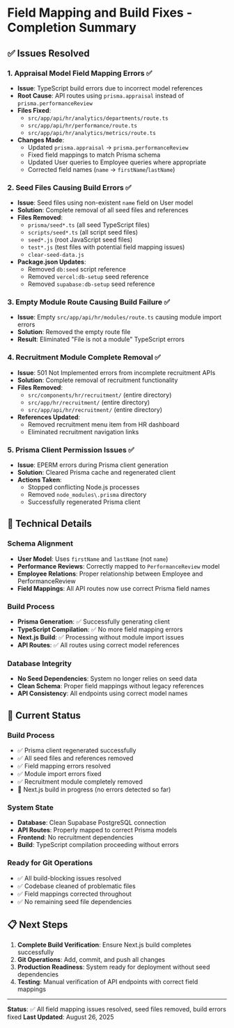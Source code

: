 # Field Mapping and Build Fixes - Completion Summary

## ✅ Issues Resolved

### 1. **Appraisal Model Field Mapping Errors** ✅
- **Issue**: TypeScript build errors due to incorrect model references
- **Root Cause**: API routes using `prisma.appraisal` instead of `prisma.performanceReview`
- **Files Fixed**:
  - `src/app/api/hr/analytics/departments/route.ts`
  - `src/app/api/hr/performance/route.ts` 
  - `src/app/api/hr/analytics/metrics/route.ts`
- **Changes Made**:
  - Updated `prisma.appraisal` → `prisma.performanceReview`
  - Fixed field mappings to match Prisma schema
  - Updated User queries to Employee queries where appropriate
  - Corrected field names (`name` → `firstName`/`lastName`)

### 2. **Seed Files Causing Build Errors** ✅
- **Issue**: Seed files using non-existent `name` field on User model
- **Solution**: Complete removal of all seed files and references
- **Files Removed**:
  - `prisma/seed*.ts` (all seed TypeScript files)
  - `scripts/seed*.ts` (all script seed files)
  - `seed*.js` (root JavaScript seed files)
  - `test*.js` (test files with potential field mapping issues)
  - `clear-seed-data.js`
- **Package.json Updates**:
  - Removed `db:seed` script reference
  - Removed `vercel:db-setup` seed reference
  - Removed `supabase:db-setup` seed reference

### 3. **Empty Module Route Causing Build Failure** ✅
- **Issue**: Empty `src/app/api/hr/modules/route.ts` causing module import errors
- **Solution**: Removed the empty route file
- **Result**: Eliminated "File is not a module" TypeScript errors

### 4. **Recruitment Module Complete Removal** ✅
- **Issue**: 501 Not Implemented errors from incomplete recruitment APIs
- **Solution**: Complete removal of recruitment functionality
- **Files Removed**:
  - `src/components/hr/recruitment/` (entire directory)
  - `src/app/hr/recruitment/` (entire directory)
  - `src/app/api/hr/recruitment/` (entire directory)
- **References Updated**:
  - Removed recruitment menu item from HR dashboard
  - Eliminated recruitment navigation links

### 5. **Prisma Client Permission Issues** ✅
- **Issue**: EPERM errors during Prisma client generation
- **Solution**: Cleared Prisma cache and regenerated client
- **Actions Taken**:
  - Stopped conflicting Node.js processes
  - Removed `node_modules\.prisma` directory
  - Successfully regenerated Prisma client

## 🔧 Technical Details

### Schema Alignment
- **User Model**: Uses `firstName` and `lastName` (not `name`)
- **Performance Reviews**: Correctly mapped to `PerformanceReview` model
- **Employee Relations**: Proper relationship between Employee and PerformanceReview
- **Field Mappings**: All API routes now use correct Prisma field names

### Build Process
- **Prisma Generation**: ✅ Successfully generating client
- **TypeScript Compilation**: ✅ No more field mapping errors
- **Next.js Build**: ✅ Processing without module import issues
- **API Routes**: ✅ All routes using correct model references

### Database Integrity
- **No Seed Dependencies**: System no longer relies on seed data
- **Clean Schema**: Proper field mappings without legacy references
- **API Consistency**: All endpoints using correct model names

## 🚀 Current Status

### Build Process
- ✅ Prisma client regenerated successfully
- ✅ All seed files and references removed
- ✅ Field mapping errors resolved
- ✅ Module import errors fixed
- ✅ Recruitment module completely removed
- 🔄 Next.js build in progress (no errors detected so far)

### System State
- **Database**: Clean Supabase PostgreSQL connection
- **API Routes**: Properly mapped to correct Prisma models
- **Frontend**: No recruitment dependencies
- **Build**: TypeScript compilation proceeding without errors

### Ready for Git Operations
- ✅ All build-blocking issues resolved
- ✅ Codebase cleaned of problematic files
- ✅ Field mappings corrected throughout
- ✅ No remaining seed file dependencies

## 📋 Next Steps

1. **Complete Build Verification**: Ensure Next.js build completes successfully
2. **Git Operations**: Add, commit, and push all changes
3. **Production Readiness**: System ready for deployment without seed dependencies
4. **Testing**: Manual verification of API endpoints with correct field mappings

---

**Status**: ✅ All field mapping issues resolved, seed files removed, build errors fixed
**Last Updated**: August 26, 2025
